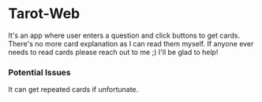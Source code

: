 # Tarot-Web
It's an app where user enters a question and click buttons to get cards. There's no more card explanation as I can read them myself. If anyone ever needs to read cards please reach out to me ;) I'll be glad to help!

### Potential Issues
It can get repeated cards if unfortunate. 
